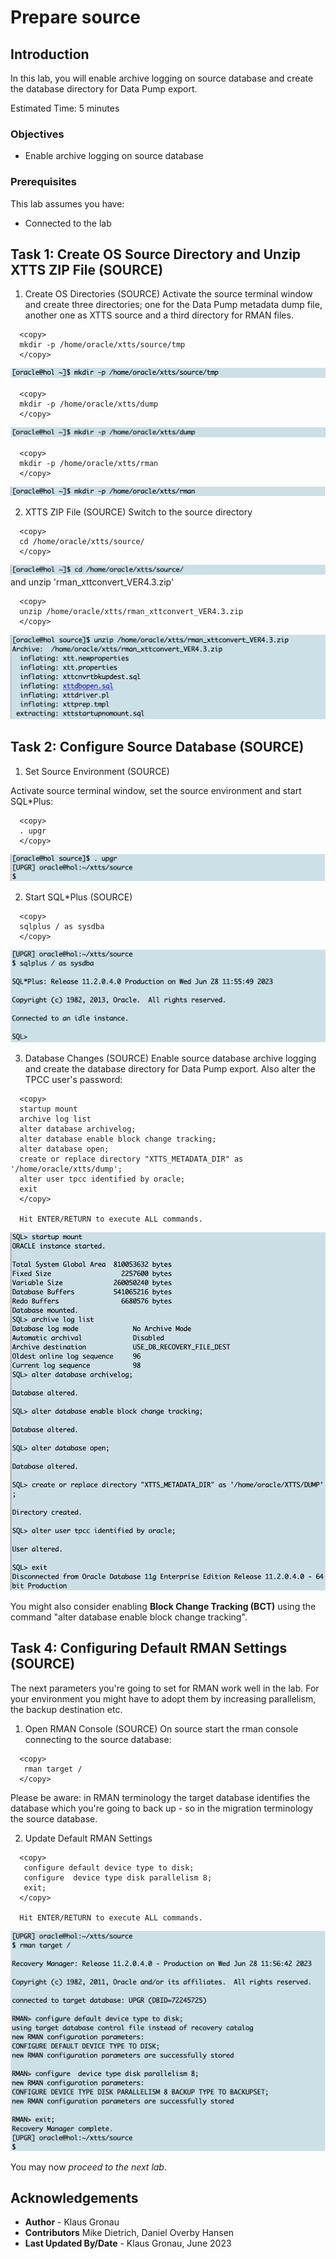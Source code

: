 # Prepare source 

## Introduction

In this lab, you will enable archive logging on source database and create the database directory for Data Pump export.

Estimated Time: 5 minutes

### Objectives

- Enable archive logging on source database

### Prerequisites

This lab assumes you have:

- Connected to the lab

## Task 1: Create OS Source Directory and Unzip XTTS ZIP File (SOURCE)

1. Create OS Directories (SOURCE)
Activate the source terminal window and create three directories; one for the Data Pump metadata dump file, another one as XTTS source and a third directory for RMAN files.

  ```
    <copy>
    mkdir -p /home/oracle/xtts/source/tmp 
    </copy>
  ```
![Create XTTS source OS Directory](./images/mkdir-xtts-src-os-dir.png " ")


  ```
    <copy>
    mkdir -p /home/oracle/xtts/dump
    </copy>
  ```
![Create source OS Directory](./images/mkdir-xtts-dump-dir.png " ")


  ```
    <copy>
    mkdir -p /home/oracle/xtts/rman
    </copy>
  ```

![Create source OS Directory](./images/mkdir-xtts-rman-dir.png " ")


2. XTTS ZIP File (SOURCE)
Switch to the source directory
  ```
    <copy>
    cd /home/oracle/xtts/source/
    </copy>
  ```
![change XTTS source directory](./images/change-xtts-src-dir.png " ")
and unzip 'rman_xttconvert_VER4.3.zip' 

  ```
    <copy>
    unzip /home/oracle/xtts/rman_xttconvert_VER4.3.zip
    </copy>
  ```
![Unzip the XTTS Perl V4 ZIP file on source](./images/unzip-xtts-src.png " ")

## Task 2: Configure Source Database (SOURCE)
1. Set Source Environment (SOURCE)

Activate source terminal window, set the source environment and start SQL*Plus:

  ```
    <copy>
    . upgr
    </copy>
 ```
![Set source database environment](./images/source-src-env.png " ")

2. Start SQL*Plus (SOURCE)
  ```
    <copy>
    sqlplus / as sysdba
    </copy>
 ```
![Login to source 11.2.0.4 database](./images/start-sqlplus-src.png " ")


3. Database Changes (SOURCE)
Enable source database archive logging and create the database directory for Data Pump export. Also alter the TPCC user's password:


  ```
    <copy>
    startup mount
    archive log list
    alter database archivelog;
    alter database enable block change tracking;
    alter database open;
    create or replace directory "XTTS_METADATA_DIR" as '/home/oracle/xtts/dump';
    alter user tpcc identified by oracle;
    exit
    </copy>

    Hit ENTER/RETURN to execute ALL commands.
  ```

![Enabling archive logging in source database](./images/start-src-db-enable-archive.png " ")

You might also consider enabling __Block Change Tracking (BCT)__ using the command "alter database enable block change tracking".

## Task 4: Configuring Default RMAN Settings (SOURCE)
The next parameters you're going to set for RMAN work well in the lab. For your environment you might have to adopt them by increasing parallelism, the backup destination etc.

1. Open RMAN Console (SOURCE)
On source start the rman console connecting to the source database: 

  ```
    <copy>
     rman target /
    </copy>
  ```

Please be aware:
in RMAN terminology the target database identifies the database which you're going to back up - so in the migration terminology the source database. 

2. Update Default RMAN Settings

  ```
    <copy>
     configure default device type to disk;
     configure  device type disk parallelism 8;
     exit;
    </copy>

    Hit ENTER/RETURN to execute ALL commands.
  ```

![configure default RMAN parameters on source database side](./images/rman-default-target-settings.png " ")


You may now *proceed to the next lab*.


## Acknowledgements
* **Author** - Klaus Gronau
* **Contributors** Mike Dietrich, Daniel Overby Hansen  
* **Last Updated By/Date** - Klaus Gronau, June 2023
